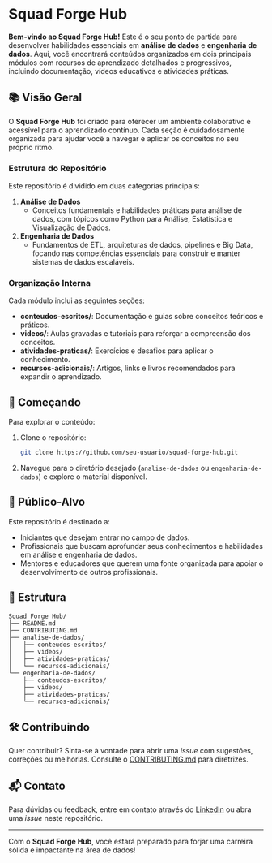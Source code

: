# Squad Forge Hub

**Bem-vindo ao Squad Forge Hub!** Este é o seu ponto de partida para desenvolver habilidades essenciais em **análise de dados** e **engenharia de dados**. Aqui, você encontrará conteúdos organizados em dois principais módulos com recursos de aprendizado detalhados e progressivos, incluindo documentação, vídeos educativos e atividades práticas.

## 📚 Visão Geral

O **Squad Forge Hub** foi criado para oferecer um ambiente colaborativo e acessível para o aprendizado contínuo. Cada seção é cuidadosamente organizada para ajudar você a navegar e aplicar os conceitos no seu próprio ritmo.

### Estrutura do Repositório

Este repositório é dividido em duas categorias principais:

1. **Análise de Dados**
   - Conceitos fundamentais e habilidades práticas para análise de dados, com tópicos como Python para Análise, Estatística e Visualização de Dados.
2. **Engenharia de Dados**
   - Fundamentos de ETL, arquiteturas de dados, pipelines e Big Data, focando nas competências essenciais para construir e manter sistemas de dados escaláveis.

### Organização Interna

Cada módulo inclui as seguintes seções:

- **conteudos-escritos/**: Documentação e guias sobre conceitos teóricos e práticos.
- **videos/**: Aulas gravadas e tutoriais para reforçar a compreensão dos conceitos.
- **atividades-praticas/**: Exercícios e desafios para aplicar o conhecimento.
- **recursos-adicionais/**: Artigos, links e livros recomendados para expandir o aprendizado.

## 🚀 Começando

Para explorar o conteúdo:

1. Clone o repositório:
   ```bash
   git clone https://github.com/seu-usuario/squad-forge-hub.git
   ```
2. Navegue para o diretório desejado (`analise-de-dados` ou `engenharia-de-dados`) e explore o material disponível.

## 🎯 Público-Alvo

Este repositório é destinado a:

- Iniciantes que desejam entrar no campo de dados.
- Profissionais que buscam aprofundar seus conhecimentos e habilidades em análise e engenharia de dados.
- Mentores e educadores que querem uma fonte organizada para apoiar o desenvolvimento de outros profissionais.

## 📂 Estrutura

```plaintext
Squad Forge Hub/
├── README.md
├── CONTRIBUTING.md
├── analise-de-dados/
│   ├── conteudos-escritos/
│   ├── videos/
│   ├── atividades-praticas/
│   └── recursos-adicionais/
└── engenharia-de-dados/
    ├── conteudos-escritos/
    ├── videos/
    ├── atividades-praticas/
    └── recursos-adicionais/
```

## 🛠️ Contribuindo

Quer contribuir? Sinta-se à vontade para abrir uma *issue* com sugestões, correções ou melhorias. Consulte o [CONTRIBUTING.md](CONTRIBUTING.md) para diretrizes.

## 📬 Contato

Para dúvidas ou feedback, entre em contato através do [LinkedIn](https://www.linkedin.com/in/tiagonavarro) ou abra uma *issue* neste repositório.

---

Com o **Squad Forge Hub**, você estará preparado para forjar uma carreira sólida e impactante na área de dados!
